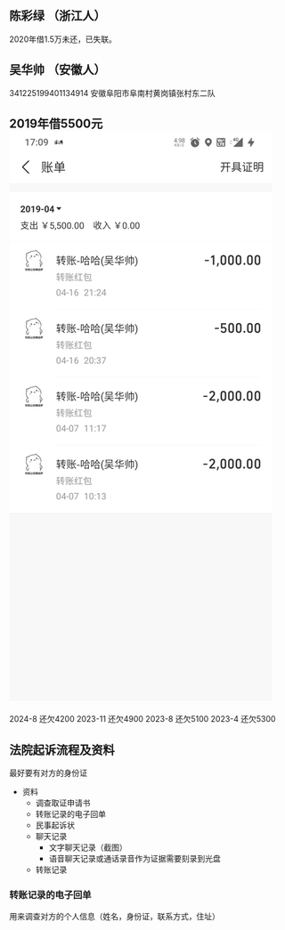 ## 陈彩绿 （浙江人）
2020年借1.5万未还，已失联。

## 吴华帅 （安徽人）

341225199401134914
安徽阜阳市阜南村黄岗镇张村东二队

2019年借5500元  
![吴华帅借钱](./wuhuashuai_jieqian.png)  
---
2024-8 还欠4200
2023-11 还欠4900
2023-8 还欠5100
2023-4 还欠5300


## 法院起诉流程及资料
最好要有对方的身份证

+ 资料
  + 调查取证申请书
  + 转账记录的电子回单
  + 民事起诉状
  + 聊天记录
    + 文字聊天记录（截图）
    + 语音聊天记录或通话录音作为证据需要刻录到光盘
  + 转账记录


### 转账记录的电子回单
用来调查对方的个人信息（姓名，身份证，联系方式，住址）

